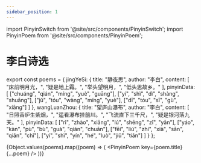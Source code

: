 ```yaml
---
sidebar_position: 1
---
```


import PinyinSwitch from '@site/src/components/PinyinSwitch';
import PinyinPoem from '@site/src/components/PinyinPoem';

# 李白诗选

<PinyinSwitch />

export const poems = {
  jingYeSi: {
    title: "静夜思",
    author: "李白",
    content: [
      "床前明月光，",
      "疑是地上霜。",
      "举头望明月，",
      "低头思故乡。"
    ],
    pinyinData: [
      ["chuáng", "qián", "míng", "yuè", "guāng"],
      ["yí", "shì", "dì", "shàng", "shuāng"],
      ["jǔ", "tóu", "wàng", "míng", "yuè"],
      ["dī", "tóu", "sī", "gù", "xiāng"]
    ]
  },
  wangLuanZhou: {
    title: "望庐山瀑布",
    author: "李白",
    content: [
      "日照香炉生紫烟，",
      "遥看瀑布挂前川。",
      "飞流直下三千尺，",
      "疑是银河落九天。"
    ],
    pinyinData: [
      ["rì", "zhào", "xiāng", "lú", "shēng", "zǐ", "yān"],
      ["yáo", "kàn", "pù", "bù", "guà", "qián", "chuān"],
      ["fēi", "liú", "zhí", "xià", "sān", "qiān", "chǐ"],
      ["yí", "shì", "yín", "hé", "luò", "jiǔ", "tiān"]
    ]
  }
};

{Object.values(poems).map((poem) => (
  <PinyinPoem key={poem.title} {...poem} />
))} 